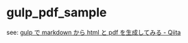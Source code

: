 gulp_pdf_sample
===============

see: [gulp で markdown から html と pdf を生成してみる - Qiita](http://qiita.com/kasei-san/items/e428d616cb978162ec9b)
